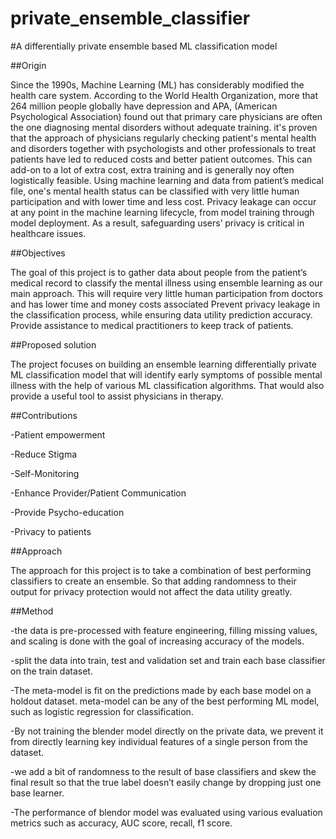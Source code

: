 # private_ensemble_classifier

#A differentially private ensemble based ML classification model

##Origin

Since the 1990s, Machine Learning (ML) has considerably modified the health care system. According to the World Health Organization, more that 264 million people globally have depression and APA, (American Psychological Association) found out that primary care physicians are often the one diagnosing mental disorders without adequate training. it's proven that the approach of physicians regularly checking patient's mental health and disorders together with psychologists and other professionals to treat patients have led to reduced costs and better patient outcomes.
This can add-on to a lot of extra cost, extra training and is generally noy often logistically feasible. Using machine learning and data from patient’s medical file, one's mental health status can be classified with very little human participation and with lower time and less cost. Privacy leakage can occur at any point in the machine learning lifecycle, from model training through model deployment. As a result, safeguarding users’ privacy is critical in healthcare issues.

##Objectives

The goal of this project is to gather data about people from the patient’s medical record to classify the mental illness using ensemble learning as our main approach. This will require very little human participation from doctors and has lower time and money costs associated Prevent privacy leakage in the classification process, while ensuring data utility prediction accuracy. Provide assistance to medical practitioners to keep track of patients.

##Proposed solution

The project focuses on building an ensemble learning differentially private ML classification model that will identify early symptoms of possible mental illness with the help of various ML classification algorithms. That would also provide a useful tool to assist physicians in therapy.

##Contributions

-Patient empowerment

-Reduce Stigma

-Self-Monitoring

-Enhance Provider/Patient Communication

-Provide Psycho-education

-Privacy to patients

##Approach

The approach for this project is to take a combination of best performing classifiers to create an ensemble. So that adding randomness to their output for privacy protection would not affect the data utility greatly.

##Method

-the data is pre-processed with feature engineering, filling missing values, and scaling is done with the goal of increasing accuracy of the models.

-split the data into train, test and validation set and train each base classifier on the train dataset.

-The meta-model is fit on the predictions made by each base model on a holdout dataset. meta-model can be any of the best performing ML model, such as logistic regression for classification.

-By not training the blender model directly on the private data, we prevent it from directly learning key individual features of a single person from the dataset.

-we add a bit of randomness to the result of base classifiers and skew the final result so that the true label doesn’t easily change by dropping just one base learner.

-The performance of blendor model was evaluated using various evaluation metrics such as accuracy, AUC score, recall, f1 score.
